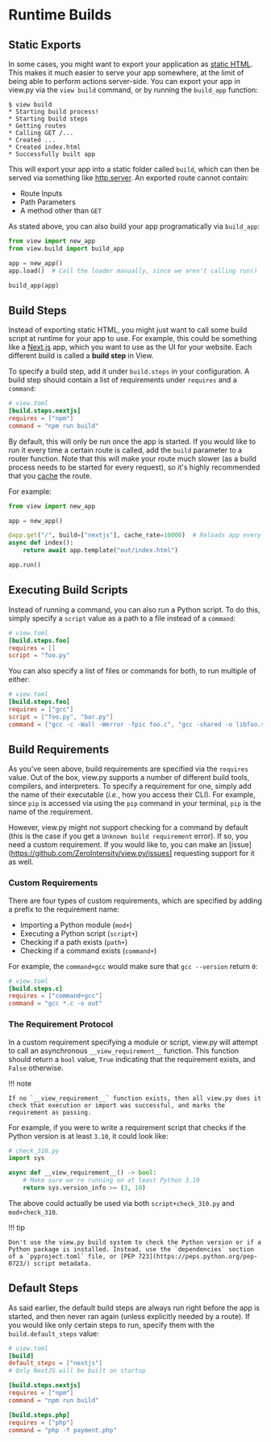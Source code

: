 # Runtime Builds

## Static Exports

In some cases, you might want to export your application as [static HTML](https://en.wikipedia.org/wiki/Static_web_page). This makes it much easier to serve your app somewhere, at the limit of being able to perform actions server-side. You can export your app in view.py via the `view build` command, or by running the `build_app` function:

```
$ view build
* Starting build process!
* Starting build steps
* Getting routes
* Calling GET /...
* Created ...
* Created index.html
* Successfully built app
```

This will export your app into a static folder called `build`, which can then be served via something like [http.server](https://docs.python.org/3/library/http.server.html). An exported route cannot contain:

- Route Inputs
- Path Parameters
- A method other than `GET`

As stated above, you can also build your app programatically via `build_app`:

```py
from view import new_app
from view.build import build_app

app = new_app()
app.load()  # Call the loader manually, since we aren't calling run()

build_app(app)
```

## Build Steps

Instead of exporting static HTML, you might just want to call some build script at runtime for your app to use. For example, this could be something like a [Next.js](https://nextjs.org) app, which you want to use as the UI for your website. Each different build is called a **build step** in View.

To specify a build step, add it under `build.steps` in your configuration. A build step should contain a list of requirements under `requires` and a `command`:

```toml
# view.toml
[build.steps.nextjs]
requires = ["npm"]
command = "npm run build"
```

By default, this will only be run once the app is started. If you would like to run it every time a certain route is called, add the `build` parameter to a router function. Note that this will make your route much slower (as a build process needs to be started for every request), so it's highly recommended that you [cache](https://view.zintensity.dev/building-projects/responses/#caching) the route.

For example:

```py
from view import new_app

app = new_app()

@app.get("/", build=["nextjs"], cache_rate=10000)  # Reloads app every 10,000 requests
async def index():
    return await app.template("out/index.html")

app.run()
```


## Executing Build Scripts

Instead of running a command, you can also run a Python script. To do this, simply specify a `script` value as a path to a file instead of a `command`:

```toml
# view.toml
[build.steps.foo]
requires = []
script = "foo.py"
```

You can also specify a list of files or commands for both, to run multiple of either:

```toml
# view.toml
[build.steps.foo]
requires = ["gcc"]
script = ["foo.py", "bar.py"]
command = ["gcc -c -Wall -Werror -fpic foo.c", "gcc -shared -o libfoo.so foo.o"]
```

## Build Requirements

As you've seen above, build requirements are specified via the `requires` value. Out of the box, view.py supports a number of different build tools, compilers, and interpreters. To specify a requirement for one, simply add the name of their executable (*i.e.*, how you access their CLI). For example, since `pip` is accessed via using the `pip` command in your terminal, `pip` is the name of the requirement.

However, view.py might not support checking for a command by default (this is the case if you get a `Unknown build requirement` error). If so, you need a custom requirement. If you would like to, you can make an [issue](https://github.com/ZeroIntensity/view.py/issues] requesting support for it as well.

### Custom Requirements

There are four types of custom requirements, which are specified by adding a prefix to the requirement name:

- Importing a Python module (`mod+`)
- Executing a Python script (`script+`)
- Checking if a path exists (`path+`)
- Checking if a command exists (`command+`)

For example, the `command+gcc` would make sure that `gcc --version` return `0`:

```toml
# view.toml
[build.steps.c]
requires = ["command+gcc"]
command = "gcc *.c -o out"
```

### The Requirement Protocol

In a custom requirement specifying a module or script, view.py will attempt to call an asynchronous `__view_requirement__` function. This function should return a `bool` value, `True` indicating that the requirement exists, and `False` otherwise.

!!! note

    If no `__view_requirement__` function exists, then all view.py does it check that execution or import was successful, and marks the requirement as passing.

For example, if you were to write a requirement script that checks if the Python version is at least `3.10`, it could look like:

```py
# check_310.py
import sys

async def __view_requirement__() -> bool:
    # Make sure we're running on at least Python 3.10
    return sys.version_info >= (3, 10)
```

The above could actually be used via both `script+check_310.py` and `mod+check_310`. 

!!! tip

    Don't use the view.py build system to check the Python version or if a Python package is installed. Instead, use the `dependencies` section of a `pyproject.toml` file, or [PEP 723](https://peps.python.org/pep-0723/) script metadata.

## Default Steps

As said earlier, the default build steps are always run right before the app is started, and then never ran again (unless explicitly needed by a route). If you would like only certain steps to run, specify them with the `build.default_steps` value:

```toml
# view.toml
[build]
default_steps = ["nextjs"]
# Only NextJS will be built on startup

[build.steps.nextjs]
requires = ["npm"]
command = "npm run build"

[build.steps.php]
requires = ["php"]
command = "php -f payment.php"
```
